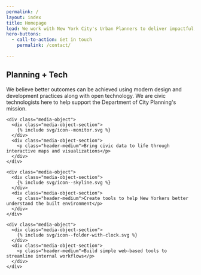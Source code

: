 ```yaml
---
permalink: /
layout: index
title: Homepage
lead: We work with New York City's Urban Planners to deliver impactful, modern technology tools.
hero-buttons:
  - call-to-action: Get in touch
    permalink: /contact/

---
```


## Planning + Tech

<div class="grid-x grid-margin-x">
  <div class="cell large-auto">
    <p class="lead">We believe better outcomes can be achieved using modern design and development practices along with open technology. We are civic technologists here to help support the Department of City Planning's mission.</p>
  </div>
  <div class="cell large-auto">

    <div class="media-object">
      <div class="media-object-section">
        {% include svg/icon--monitor.svg %}
      </div>
      <div class="media-object-section">
        <p class="header-medium">Bring civic data to life through interactive maps and visualizations</p>
      </div>
    </div>

    <div class="media-object">
      <div class="media-object-section">
        {% include svg/icon--skyline.svg %}
      </div>
      <div class="media-object-section">
        <p class="header-medium">Create tools to help New Yorkers better understand the built environment</p>
      </div>
    </div>

    <div class="media-object">
      <div class="media-object-section">
        {% include svg/icon--folder-with-clock.svg %}
      </div>
      <div class="media-object-section">
        <p class="header-medium">Build simple web-based tools to streamline internal workflows</p>
      </div>
    </div>

  </div>
</div>
